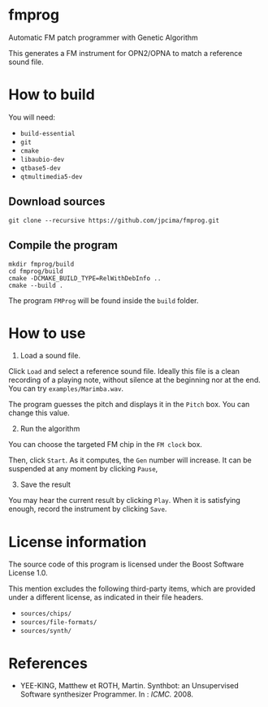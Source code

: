 # fmprog
Automatic FM patch programmer with Genetic Algorithm

This generates a FM instrument for OPN2/OPNA to match a reference sound file.

# How to build

You will need:

- `build-essential`
- `git`
- `cmake`
- `libaubio-dev`
- `qtbase5-dev`
- `qtmultimedia5-dev`

## Download sources

`git clone --recursive https://github.com/jpcima/fmprog.git`

## Compile the program

```
mkdir fmprog/build
cd fmprog/build
cmake -DCMAKE_BUILD_TYPE=RelWithDebInfo ..
cmake --build .
```

The program `FMProg` will be found inside the `build` folder.

# How to use

1. Load a sound file.

Click `Load` and select a reference sound file.
Ideally this file is a clean recording of a playing note, without silence at the beginning nor at the end.
You can try `examples/Marimba.wav`.

The program guesses the pitch and displays it in the `Pitch` box. You can change this value.

2. Run the algorithm

You can choose the targeted FM chip in the `FM clock` box.

Then, click `Start`. As it computes, the `Gen` number will increase.
It can be suspended at any moment by clicking `Pause`,

3. Save the result

You may hear the current result by clicking `Play`.
When it is satisfying enough, record the instrument by clicking `Save`.

# License information

The source code of this program is licensed under the Boost Software License 1.0.

This mention excludes the following third-party items, which are provided under a different license, as indicated in their file headers.

- `sources/chips/`
- `sources/file-formats/`
- `sources/synth/`

# References

- YEE-KING, Matthew et ROTH, Martin. Synthbot: an Unsupervised Software synthesizer Programmer. In : *ICMC.* 2008.
